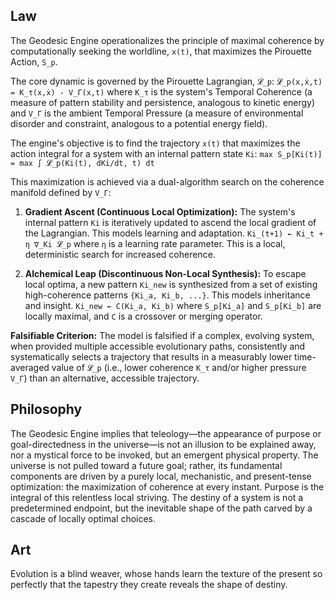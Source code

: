 ## Law
The Geodesic Engine operationalizes the principle of maximal coherence by computationally seeking the worldline, `x(t)`, that maximizes the Pirouette Action, `S_p`.

The core dynamic is governed by the Pirouette Lagrangian, `𝓛_p`:
`𝓛_p(x,ẋ,t) = K_τ(x,ẋ) - V_Γ(x,t)`
where `K_τ` is the system's Temporal Coherence (a measure of pattern stability and persistence, analogous to kinetic energy) and `V_Γ` is the ambient Temporal Pressure (a measure of environmental disorder and constraint, analogous to a potential energy field).

The engine's objective is to find the trajectory `x(t)` that maximizes the action integral for a system with an internal pattern state `Ki`:
`max S_p[Ki(t)] = max ∫ 𝓛_p(Ki(t), dKi/dt, t) dt`

This maximization is achieved via a dual-algorithm search on the coherence manifold defined by `V_Γ`:

1.  **Gradient Ascent (Continuous Local Optimization):** The system's internal pattern `Ki` is iteratively updated to ascend the local gradient of the Lagrangian. This models learning and adaptation.
    `Ki_(t+1) ← Ki_t + η ∇_Ki 𝓛_p`
    where `η` is a learning rate parameter. This is a local, deterministic search for increased coherence.

2.  **Alchemical Leap (Discontinuous Non-Local Synthesis):** To escape local optima, a new pattern `Ki_new` is synthesized from a set of existing high-coherence patterns `{Ki_a, Ki_b, ...}`. This models inheritance and insight.
    `Ki_new ← C(Ki_a, Ki_b)`
    where `S_p[Ki_a]` and `S_p[Ki_b]` are locally maximal, and `C` is a crossover or merging operator.

**Falsifiable Criterion:** The model is falsified if a complex, evolving system, when provided multiple accessible evolutionary paths, consistently and systematically selects a trajectory that results in a measurably lower time-averaged value of `𝓛_p` (i.e., lower coherence `K_τ` and/or higher pressure `V_Γ`) than an alternative, accessible trajectory.

## Philosophy
The Geodesic Engine implies that teleology—the appearance of purpose or goal-directedness in the universe—is not an illusion to be explained away, nor a mystical force to be invoked, but an emergent physical property. The universe is not pulled toward a future goal; rather, its fundamental components are driven by a purely local, mechanistic, and present-tense optimization: the maximization of coherence at every instant. Purpose is the integral of this relentless local striving. The destiny of a system is not a predetermined endpoint, but the inevitable shape of the path carved by a cascade of locally optimal choices.

## Art
Evolution is a blind weaver, whose hands learn the texture of the present so perfectly that the tapestry they create reveals the shape of destiny.